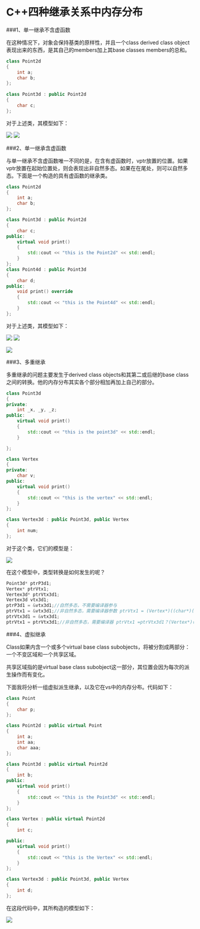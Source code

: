 # C++四种继承关系中内存分布


###1、单一继承不含虚函数

在这种情况下，对象会保持基类的原样性，并且一个class derived class object表现出来的东西，是其自己的members加上其base classes members的总和。


```cpp
class Point2d  
{  
    int a;  
    char b;  
};  
  
class Point3d : public Point2d  
{  
    char c;  
};  
```

对于上述类，其模型如下：

![](images/20160907170648502.png)
![](images/20160907170721505.png)

###2、单一继承含虚函数

与单一继承不含虚函数唯一不同的是，在含有虚函数时，vptr放置的位置。如果vptr放置在起始位置处，则会表现出非自然多态。如果在在尾处，则可以自然多态。下面是一个构造的具有虚函数的继承类。

```cpp
class Point2d
{
    int a;
    char b;
};

class Point3d : public Point2d
{
    char c;
public:
    virtual void print()
    {
        std::cout << "this is the Point2d" << std::endl;
    }
};
class Point4d : public Point3d
{
    char d;
public:
    void print() override
    {
        std::cout << "this is the Point4d" << std::endl;
    }
};
```
 对于上述类，其模型如下：
 
![](images/20160907171808003.png)
![](images/20160907172519996.png)

![](images/20160907173017067.png)

###3、多重继承

多重继承的问题主要发生于derived class objects和其第二或后继的base class之间的转换。他的内存分布其实各个部分相加再加上自己的部分。

```cpp
class Point3d
{
private:
    int _x, _y, _z;
public:
    virtual void print()
    {
        std::cout << "this is the point3d" << std::endl;
    }

};

class Vertex
{
private:
    char v;
public:
    virtual void print()
    {
        std::cout << "this is the vertex" << std::endl;
    }
};

class Vertex3d : public Point3d, public Vertex
{
    int num;
};
```
对于这个类，它们的模型是：

![](images/20160908193138438.png)


在这个模型中，类型转换是如何发生的呢？


```cpp
Point3d* ptrP3d1;
Vertex* ptrVtx1;
Vertex3d* ptrVtx3d1;
Vertex3d vtx3d1;
ptrP3d1 = &vtx3d1;//自然多态，不需要编译器参与
ptrVtx1 = &vtx3d1;//非自然多态，需要编译器参数 ptrVtx1 = (Vertex*)((char*)(&vtx3d1)+sizeof(Point3d));
ptrVtx3d1 = &vtx3d1;
ptrVtx1 = ptrVtx3d1;//非自然多态，需要编译器 ptrVtx1 =ptrVtx3d1？(Vertex*)((char*)(ptrVtx3d1)+sizeof(Point3d))：0
```
###4、虚拟继承

Class如果内含一个或多个virtual base class subobjects，将被分割成两部分：一个不变区域和一个共享区域。

共享区域指的是virtual base class subobject这一部分，其位置会因为每次的派生操作而有变化。


下面我将分析一组虚拟派生继承，以及它在vs中的内存分布。代码如下：

```cpp
class Point
{
    char p;
};

class Point2d : public virtual Point
{
    int a;
    int aa;
    char aaa;
};

class Point3d : public virtual Point2d
{
    int b;
public:
    virtual void print()
    {
        std::cout << "this is the Point3d" << std::endl;
    }
};

class Vertex : public virtual Point2d
{
    int c;

public:
    virtual void print()
    {
        std::cout << "this is the Vertex" << std::endl;
    }
};

class Vertex3d : public Point3d, public Vertex
{
    int d;
};
```

在这段代码中，其所构造的模型如下：

![](images/20160909102740041.png)
